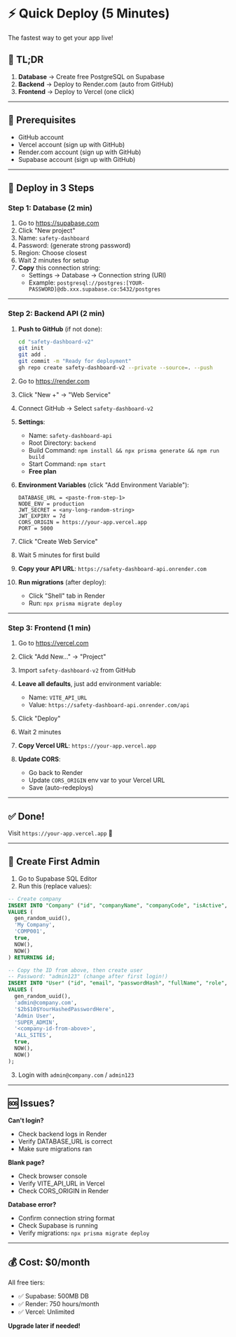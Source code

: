# ⚡ Quick Deploy (5 Minutes)

The fastest way to get your app live!

## 🎯 TL;DR

1. **Database** → Create free PostgreSQL on Supabase
2. **Backend** → Deploy to Render.com (auto from GitHub)
3. **Frontend** → Deploy to Vercel (one click)

---

## 📝 Prerequisites

- GitHub account
- Vercel account (sign up with GitHub)
- Render.com account (sign up with GitHub)
- Supabase account (sign up with GitHub)

---

## 🚀 Deploy in 3 Steps

### Step 1: Database (2 min)

1. Go to https://supabase.com
2. Click "New project"
3. Name: `safety-dashboard`
4. Password: (generate strong password)
5. Region: Choose closest
6. Wait 2 minutes for setup
7. **Copy** this connection string:
   - Settings → Database → Connection string (URI)
   - Example: `postgresql://postgres:[YOUR-PASSWORD]@db.xxx.supabase.co:5432/postgres`

---

### Step 2: Backend API (2 min)

1. **Push to GitHub** (if not done):
   ```bash
   cd "safety-dashboard-v2"
   git init
   git add .
   git commit -m "Ready for deployment"
   gh repo create safety-dashboard-v2 --private --source=. --push
   ```

2. Go to https://render.com
3. Click "New +" → "Web Service"
4. Connect GitHub → Select `safety-dashboard-v2`
5. **Settings**:
   - Name: `safety-dashboard-api`
   - Root Directory: `backend`
   - Build Command: `npm install && npx prisma generate && npm run build`
   - Start Command: `npm start`
   - **Free plan**

6. **Environment Variables** (click "Add Environment Variable"):
   ```
   DATABASE_URL = <paste-from-step-1>
   NODE_ENV = production
   JWT_SECRET = <any-long-random-string>
   JWT_EXPIRY = 7d
   CORS_ORIGIN = https://your-app.vercel.app
   PORT = 5000
   ```

7. Click "Create Web Service"
8. Wait 5 minutes for first build
9. **Copy your API URL**: `https://safety-dashboard-api.onrender.com`

10. **Run migrations** (after deploy):
    - Click "Shell" tab in Render
    - Run: `npx prisma migrate deploy`

---

### Step 3: Frontend (1 min)

1. Go to https://vercel.com
2. Click "Add New..." → "Project"
3. Import `safety-dashboard-v2` from GitHub
4. **Leave all defaults**, just add environment variable:
   - Name: `VITE_API_URL`
   - Value: `https://safety-dashboard-api.onrender.com/api`
5. Click "Deploy"
6. Wait 2 minutes
7. **Copy Vercel URL**: `https://your-app.vercel.app`

8. **Update CORS**:
   - Go back to Render
   - Update `CORS_ORIGIN` env var to your Vercel URL
   - Save (auto-redeploys)

---

## ✅ Done!

Visit `https://your-app.vercel.app` 🎉

---

## 🔑 Create First Admin

1. Go to Supabase SQL Editor
2. Run this (replace values):

```sql
-- Create company
INSERT INTO "Company" ("id", "companyName", "companyCode", "isActive", "createdAt", "updatedAt")
VALUES (
  gen_random_uuid(),
  'My Company',
  'COMP001',
  true,
  NOW(),
  NOW()
) RETURNING id;

-- Copy the ID from above, then create user
-- Password: "admin123" (change after first login!)
INSERT INTO "User" ("id", "email", "passwordHash", "fullName", "role", "companyId", "accessLevel", "isActive", "createdAt", "updatedAt")
VALUES (
  gen_random_uuid(),
  'admin@company.com',
  '$2b$10$YourHashedPasswordHere',
  'Admin User',
  'SUPER_ADMIN',
  '<company-id-from-above>',
  'ALL_SITES',
  true,
  NOW(),
  NOW()
);
```

3. Login with `admin@company.com` / `admin123`

---

## 🆘 Issues?

**Can't login?**
- Check backend logs in Render
- Verify DATABASE_URL is correct
- Make sure migrations ran

**Blank page?**
- Check browser console
- Verify VITE_API_URL in Vercel
- Check CORS_ORIGIN in Render

**Database error?**
- Confirm connection string format
- Check Supabase is running
- Verify migrations: `npx prisma migrate deploy`

---

## 💰 Cost: $0/month

All free tiers:
- ✅ Supabase: 500MB DB
- ✅ Render: 750 hours/month
- ✅ Vercel: Unlimited

**Upgrade later if needed!**
